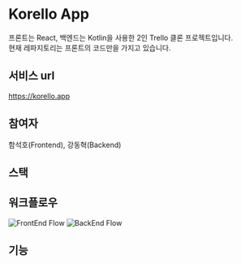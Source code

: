 # Korello App
프론트는 React, 백엔드는 Kotlin을 사용한 2인 Trello 클론 프로젝트입니다.
<br/>
현재 레파지토리는 프론트의 코드만을 가지고 있습니다.

## 서비스 url
https://korello.app


## 참여자
함석호(Frontend), 강동혁(Backend)

## 스택


## 워크플로우
![FrontEnd Flow](https://user-images.githubusercontent.com/57708971/109759245-0dfeaa00-7c30-11eb-9880-98f74d96adac.png)
![BackEnd Flow](https://user-images.githubusercontent.com/57708971/109759334-2b337880-7c30-11eb-9c05-3955eb7435a3.png)


## 기능
